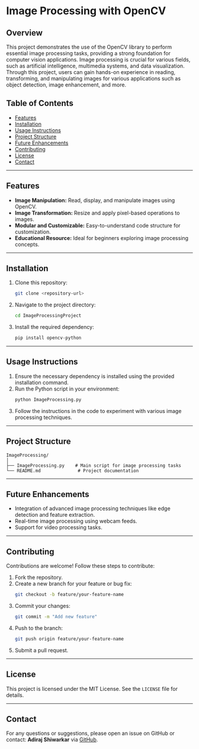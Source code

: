 # **Image Processing with OpenCV**

## **Overview**
This project demonstrates the use of the OpenCV library to perform essential image processing tasks, providing a strong foundation for computer vision applications. Image processing is crucial for various fields, such as artificial intelligence, multimedia systems, and data visualization. Through this project, users can gain hands-on experience in reading, transforming, and manipulating images for various applications such as object detection, image enhancement, and more.

## **Table of Contents**
- [Features](#features)
- [Installation](#installation)
- [Usage Instructions](#usage-instructions)
- [Project Structure](#project-structure)
- [Future Enhancements](#future-enhancements)
- [Contributing](#contributing)
- [License](#license)
- [Contact](#contact)

---

## **Features**
- **Image Manipulation:** Read, display, and manipulate images using OpenCV.
- **Image Transformation:** Resize and apply pixel-based operations to images.
- **Modular and Customizable:** Easy-to-understand code structure for customization.
- **Educational Resource:** Ideal for beginners exploring image processing concepts.

---

## **Installation**
1. Clone this repository:
   ```bash
   git clone <repository-url>
   ```
2. Navigate to the project directory:
   ```bash
   cd ImageProcessingProject
   ```
3. Install the required dependency:
   ```bash
   pip install opencv-python
   ```

---

## **Usage Instructions**
1. Ensure the necessary dependency is installed using the provided installation command.
2. Run the Python script in your environment:
   ```bash
   python ImageProcessing.py
   ```
3. Follow the instructions in the code to experiment with various image processing techniques.

---

## **Project Structure**
```
ImageProcessing/
│
├── ImageProcessing.py    # Main script for image processing tasks
└── README.md              # Project documentation
```

---

## **Future Enhancements**
- Integration of advanced image processing techniques like edge detection and feature extraction.
- Real-time image processing using webcam feeds.
- Support for video processing tasks.

---

## **Contributing**
Contributions are welcome! Follow these steps to contribute:

1. Fork the repository.
2. Create a new branch for your feature or bug fix:
   ```bash
   git checkout -b feature/your-feature-name
   ```
3. Commit your changes:
   ```bash
   git commit -m "Add new feature"
   ```
4. Push to the branch:
   ```bash
   git push origin feature/your-feature-name
   ```
5. Submit a pull request.

---

## **License**
This project is licensed under the MIT License. See the `LICENSE` file for details.

---

## **Contact**
For any questions or suggestions, please open an issue on GitHub or contact:
**Adiraj Shiwarkar** via [GitHub](https://github.com/Adirajshiwarkar).

